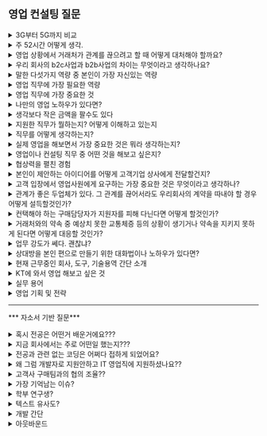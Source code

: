 <t1> 영업 컨설팅 질문 </t1>
-----------------------------------------------------------
<details markdown = "1">
<summary>3G부터 5G까지 비교</summary>
3G는 문자와 음성 서비스를 넘어, 동영상이나 화상 통화 등 멀티미디어 데이터 전송을 가능하게 한 첫번째 기술입니다.<br>
다음 4G는 이전 세대보다 훨씬 빠른 데이터 전송을 제공. 정지 상태 1Gbps, 이동 중에는 100Mbps 이상 속도로, 다양한 네트워크 망 연결 가능<br>
5G는 기존 4G LTE 보다 훨씬 빠른 데이터 전송속도, 넓은 대역폭, 그리고 낮은 지연시간을 특징으로 합니다.<br>
이를 통해 고화질 비디오 스트리밍, 증강현실이나 가상현실 같은 멀티미디어 콘텐츠를 실시간으로 즐기는데 이점을 제공하는 기술입니다.<br>
</details>

<details markdown = "1">
<summary>주 52시간 어떻게 생각.</summary>
네, 주 52시간 근무제의 취지는 분명히 긍정적인 방향으로 설정되었다고 생각합니다. 그러나 업계 현장에서는 근무제와 다르게 52시간을 초과하여 근무하는 경우가 적지 않았습니다. 이는 업무의 특성상 긴급한 요구사항이나 프로젝트의 마감 기한 등으로 인해 불가피한 경우가 많았기 때문입니다. <br>
<br>
따라서 이 제도가 현장의 현실과 더 밀접하게 연동될 수 있도록 데이터를 기반으로 한 지속적인 모니터링과 보완이 필요하다고 생각합니다. 예를 들어, 유연근로제와 같은 대체 방안을 통해 업무 피크 시즌에는 탄력적으로 근무할 수 있도록 하고, 비수기에는 충분한 휴식을 보장받을 수 있는 시스템을 마련하는 것이 중요하다고 봅니다
</details>

<details markdown = "1">
<summary>영업 상황에서 거래처가 관계를 끊으려고 할 때 어떻게 대처해야 할까요?</summary>
만약 거래처가 관계를 끊으려고 한다면, 먼저 침착하게 거래처의 결정에 대한 이유를 파악하려고 노력할 것입니다. 거래처와의 솔직한 대화를 통해 문제의 근본 원인을 이해하고, 그들의 불만사항이나 요구사항을 정확히 파악하겠습니다. 그 후, 거래처의 필요와 우려를 해결할 수 있는 구체적이고 실질적인 해결책을 제시하며, 우리 제품이나 서비스가 장기적으로 그들에게 어떤 가치를 제공할 수 있는지를 강조하겠습니다.
나아가 유연한 조정을 통해 거래 조건을 재협상하는 등 적극적으로 문제를 해결하기 위해 노력할 것입니다. 이를통해 거래처와의 신뢰를 회복하고, 장기적인 관계 유지에 초점을 맞추겠습니다.
</details>

<details markdown = "1">
<summary>우리 회사의 b2c사업과 b2b사업의 차이는 무엇이라고 생각하나요? </summary>
KT의 B2C 사업은 개인 고객 또는 가정을 대상으로 하는 서비스를 제공합니다. 이는 모바일 네트워크, 인터넷 서비스, IPTV 등 일상생활에서 사용되는 통신 서비스를 포함하며, 전 국민과 가정이 이용할 수 있는 매우 보편적인 서비스입니다. B2C 시장은 국내에 한정되어 있으며, 소비자의 성별, 연령, 소득, 거주 지역 등에 따라 다양한 마케팅 전략을 구사합니다. 또한, 통신 서비스가 필수재로 여겨지기 때문에 경기 변동에 크게 영향을 받지 않고 비교적 안정된 수요를 가지고 있습니다.
<br>
반면, KT의 B2B 사업은 다른 기업들을 대상으로 합니다. 이는 기업용 인터넷, 기업 전화 서비스, 그리고 디지털 전환을 위한 다양한 솔루션을 포함합니다. B2B 사업은 통기업 고객의 요구에 맞춘 통신 인프라, 보안, 데이터 관리 등 다양한 디지털 솔루션을 제공하기에 고객의 상황과 니즈에 맞는 상품을 선정하고 제안할 수 있는 기술적인 역량이 중요합니다.그리고 기업 고객들의 필요에 맞춘 맞춤형 서비스를 제공하고, 긴 결정 과정과 구매 주기를 가지며, 종종 대규모 계약이 이루어집니다.
</details>

<details markdown = "1">
<summary>말한 다섯가지 역량 중 본인이 가장 자신있는 역량</summary>
저는 조율을 위한 의사소통 능력에 가장 자신있습니다.<br>
고등학교 1학년 1년동안 또래상담가라는 역할을 맡아 여러 친구들과 대화를 진행했던 경험이 있고, 경청을 기반으로 한 소통 방향을 확립했던거 같다~
이후 실무에서 수많은 이해관계가 얽혀 있는 사업들이 많았다. 이때 경청과 공감을 기반으로 각 이해관계자분들과 얘기를 하고, 중간에서 현실적이고 바람직한 방향을 제시함으로서 여러 사업을 수주했었다.<br>
제가 생각하는 KT는 여러 기술,부서,파트너사와 함께 업무를 진행할 상황이 있을걸로 생각합니다.<br>
제 역랑 기반으로 새롭고 가치있는 성과를 만들어 내고자 한다.
<br>
그다음으로는 추진력
</details>

<details markdown = "1">
<summary>영업 직무에 가장 필요한 역량</summary>
제가 생각하는 영업 직무에 가장 필요한 역량은 경청과 공감을 바탕으로 한 의사소통 능력이라고 생각합니다.<br><br>

한 건의 영업 성과를 만들기 위해서는 다양한 이해관계자들, 즉 고객, 사내 여러 부서, 협력사 등과의 조율 과정이 반드시 필요합니다.<br>
이때 각자의 니즈와 애로사항이 다르기 때문에, 단순히 내 입장을 전달하는 것이 아니라, 상대방의 입장을 충분히 경청하고, 서로 간의 조건과 상황을 고려해 현실적인 대안을 함께 고민하는 과정이 중요합니다.<br><br>

실제로 저도 업무 중, 여러 부서에서 업무 부담을 이유로 협조를 주저하던 사업을 조율을 통해 추진했던 경험이 있습니다. 이런 경험을 통해 느낀 건, 소통은 단순한 전달이 아니라, 연결의 역할을 해야 한다는 점이었습니다.<br><br>

</details>

<details markdown = "1">
<summary>영업 직무에 가장 중요한 것</summary>
저는 무엇보다 고객 지향적 태도가 가장 중요하다고 생각합니다.<br>
제품이나 솔루션에 대한 기술적 이해뿐만 아니라, 고객분들의 비즈니스적 목표나 과제를 경청하고 이에 대한 이해를 기반으로, 적합한 솔루션을 제안드리는것이 성과로 이어진다고생각하기 떄문입니다.<br>
<br> 
그리고 한가지 추가로 말씀드리자면 고객사 분들과 거짓 없이 소통하는 것도 중요하다고 생각합니다.<br>
미팅을 하다보면 수주하고 싶다는 욕심 때문에 안되는 기능을 된다 하거나, 확인이 필요한 사항을 내부 협의 없이 진행할 수 있습니다.<br>
하지만 영업사원은 자신이 하는 말에 책임을 져야 하기 때문에 가능한 것과 가능하지 않은 것의 선을 확실하게 알고 영업할 필요가 있습니다.<br>
무조건적으로 예스만 외치다 고객사와의 약속을 못 지킨다면 신뢰도 잃고, 최악의 경우 낙주를 할 수도 있기 떄문입니다.<br>
따라서 너무 무리해서 영업하다 신뢰를 잃는 것보다 거짓 없이 고객사를 대하는 것이 중요한 것 같습니다.<br>
</details>

</details>

<details markdown = "1">
<summary>나만의 영업 노하우가 있다면?</summary>
"저는 영업에서 가장 중요한 건 결국 신뢰라고 생각합니다. 그래서 저만의 노하우는, 고객에게 '이 사람이 진짜 우리 편에서 같이 일하려고 하는구나'라는 믿음을 주기 위해 행동으로 보여주는 겁니다.

예를 들어, 고객분이 보시기에 저는 단순히 계약을 따내기 위해 온 사람이 아니라, '이 문제를 함께 해결하겠다'는 의지가 느껴지도록 노력합니다. 실무 부서나 임원진을 설득해야 할 때도, 고객의 입장을 충분히 공유하면서 '이 기회를 수주하기 위해 제가 이렇게까지 움직이고 있다'는 걸 내부에도 꾸준히 보여주죠.

결국 고객도, 내부도 저의 진정성과 노력을 보고 마음을 열게 되는 것 같고, 이런 신뢰가 수주나 장기적인 관계로 이어지는 데 도움이 됐습니다."
</details>

<details markdown = "1">
<summary>생각보다 작은 금액을 팔수도 있다</summary>
저는 생각보다 작은 수익이 나는 제품이나 규모가 작은 사업을 진행하게 되더라도 큰 사업과 동일하게 업 , 
무진행을 할것입니다 지금은 비록 작은 상품일지라도 이러한 기업과의 조그마한 계약을 꾸준히 지속하다
보면 점점 신뢰도를 쌓으며 더 큰 사업으로 발전할 가능성이 있기 때문입니다.
</details>

<details markdown = "1">
<summary>지원한 직무가 뭘하는지? 어떻게 이해하고 있는지</summary>
고객분들의 AICT 관련 니즈를 파악하고, 맞춤형 솔루션을 기획,제안,실행까지 연결하는 업무로 이해하고 있습니다.<br>
특히 지역 기반의 고객분들에 맞추어 시장 및 타겟 분석을 통해 사업 기회를 발굴하고, 수익성과 실효성을 고려한 프로젝트 설계와 수행까지 담당하는 종합적인 직무로 이해하고 있습니다.
</details>

<details markdown = "1">
<summary>직무를 어떻게 생각하는지?</summary>
저는 B2B 컨설팅 및 세일즈 직무를 KT 동료들뿐만 아니라 파트너 분들이 힘들게 개발한 솔루션의 가치를 시장에 증명하고, 이를 고객에 니즈에 맞게 제안하여 실질적인 성과로 연결하는 역할이라고 생각합니다.

제가 KT에 입사하게 된다면, 저만의 고객친화적이고 시술적인 역량을 바탕으로, 솔루션의 가치를 시장에 증명하고 항상 목표 이상의 성과를 내는 지원자가 되고자 합니다.
</details>

<details markdown = "1">
<summary>실제 영업을 해보면서 가장 중요한 것은 뭐라 생각하는지?</summary>
저는 무엇보다 고객 지향적 태도가 가장 중요하다고 생각합니다.<br>
제품이나 솔루션에 대한 기술적 이해뿐만 아니라, 고객분들의 비즈니스적 목표나 과제를 경청하고 이에 대한 이해를 기반으로, 적합한 솔루션을 제안드리는것이 성과로 이어진다고생각하기 떄문입니다.<br>
<br> 
그리고 한가지 추가로 말씀드리자면 고객사 분들과 거짓 없이 소통하는 것도 중요하다고 생각합니다.<br>
미팅을 하다보면 수주하고 싶다는 욕심 때문에 안되는 기능을 된다 하거나, 확인이 필요한 사항을 내부 협의 없이 진행할 수 있습니다.<br>
하지만 영업사원은 자신이 하는 말에 책임을 져야 하기 때문에 가능한 것과 가능하지 않은 것의 선을 확실하게 알고 영업할 필요가 있습니다.<br>
무조건적으로 예스만 외치다 고객사와의 약속을 못 지킨다면 신뢰도 잃고, 최악의 경우 낙주를 할 수도 있기 떄문입니다.<br>
따라서 너무 무리해서 영업하다 신뢰를 잃는 것보다 거짓 없이 고객사를 대하는 것이 중요한 것 같습니다.<br>  
</details>

<details markdown = "1">
<summary>영업이나 컨설팅 직무 중 어떤 것을 해보고 싶은지?</summary>
저는 지금까지 고객의 RFI 대응부터 제안서 작성, 기술 협의, 최종 계약까지 영업과 컨설팅의 전 과정을 직접 수행해 본 경험이 있어, 두 역할 모두 자신 있습니다.<br><br>

개인적으로는 고객과의 접점을 넓히고 관계를 구축해나가는 영업 쪽에 흥미를 느끼고 있지만,
현재 근무 중인 회사에서는 오히려 제 컨설팅 역량을 더 높게 평가해 주시는 경우가 많았습니다.<br><br>

결론적으로는 영업과 컨설팅 모두 빠르게 적응해 성과를 낼 수 있다고 생각하며,
KT가 배정해주는 방향에 따라 유연하게 임할 준비가 되어 있습니다.
</details>

<details markdown = "1">
<summary>협상력을 펼친 경험</summary>
한 사례를 말씀드리면, 고객사와 SW 유지보수 계약을 논의하던 중<br>
예산 문제로 비용을 30% 이상 낮춰달라는 요청을 받은 적이 있습니다.<br>
<br>
하지만 당시 저희가 제안한 금액은 기술지원 리소스와 내부 인건비를 고려해 최소 마진으로 산출된 상황이었기 때문에
단순히 가격을 낮추긴 어려웠습니다 <br>.
<br>
그래서 저는 유지보수 범위를 핵심 항목 중심으로 조정하고<br> 고객사의 예산 집행 일정에 맞춰 분할 청구 방식을 제안드렸습니다.<br>
(예: 월 단위 할부 형태)
<br>
이 과정에서 내부 재무팀과도 협의하여 조율을 마쳤고, 결과적으로 고객사는 승인 부담을 줄일 수 있었고, 저희도 가격을 유지한 채 계약을 성사시킬 수 있었습니다.
</details>

<details markdown = "1">
<summary>본인이 제안하는 아이디어를 어떻게 고객기업 상사에게 전달할건지? </summary>
1차적으로 실무진분들에게 해당 솔루션이 고객사분께서 당면한 과제와 어떤 연관이 있고 효과를 줄 수 있을지 기술력과 레퍼런스를 정리하여 전달할 것 같습니다.<br>
전달 과정에서, 해당 내용 긍정적으로 검토 부탁드리며, 상사분께도 전달 부탁드린다라고 말씀드리거나 관련 문의사항이 있으시면 저희가 다시 한번 찾아 뵙겠다! 그때는 상사 분께도 한번 인사드리고 싶다라고 말씀드림 <br>
</details>

<details markdown="1"> 
  <summary>고객 입장에서 영업사원에게 요구하는 가장 중요한 것은 무엇이라고 생각하나?</summary>
고객 입장에서 영업사원에게 가장 바라는 점은 신뢰할 수 있는 파트너가 되어주는 것이라고 생각합니다.<br><br>

단순히 제품이나 서비스를 소개하는 사람이라기보다는, 내가 가진 문제를 제대로 이해하고, 해결책을 함께 고민해줄 사람을 원한다고 느꼈습니다.<br><br>

그래서 저는 고객과의 미팅에서는 먼저 충분히 이야기를 듣고,
그 니즈를 바탕으로 기술적·상황적으로 실현 가능한 제안을 드리려 노력해왔습니다.<br><br>

결국 고객이 가장 신뢰하고 다시 찾는 영업사원은
“이 사람은 내 상황을 이해하고 진심으로 도와주려고 한다”는 인상을 주는 사람이라고 생각합니다.
</details>

<details markdown = "1">
<summary>관계가 좋은 두업체가 있다. 그 관계를 끊어서라도 우리회사의 계약을 따내야 할 경우 어떻게 설득할것인가?</summary>
만약 관계가 좋은 두 업체사이에서 저희 회사의 계약을 따내야 한다면, 저는 타 제품에 비해 저희 제품이 고객사의 비즈니스적 목표나 성장에 어떻게 기여할 수 있는지를 명확하게 제시할 것 같습니다.
그리고 저는 고객분들에게 제가 단순히 제품을 판매하는 것 뿐 아니라, 고객분들의 성공을 위해 진정으로 함께하는 파트너임을 행동을 통해 보여드릴것 같습니다.<br>
</details>

<details markdown = "1">
<summary>컨택해야 하는 구매담당자가 지원자를 피해 다닌다면 어떻게 할것인가?</summary>
우선 담당자분께서 바쁘거나 다른 우선순위에 집중 하시는 경우라면, 고객분의 입장을 이해하려고 노력할 것입니다.
만약 저희의 제품이 마음에 들지 않으셔서 저를 피해 다니신다면, 이메일이나 메세지를 통해 저희 제품에 이점과 고객분들의 비즈니스에 어떤 영향을 미칠 수 있는지 보내드려, 마음을 돌리기 위해 노력하겠습니다.
</details>

<details markdown = "1">
<summary>거래처와의 약속 중 예상치 못한 교통체증 등의 상황이 생기거나 약속을 지키지 못하게 된다면 어떻게 대응할 것인가?</summary>
예상치 못한 교통체증과 같은 상황이 발생한다면, 가능한 빨리 거래처에 연락해서 상황을 알리고, 사과의 말을 전하고 예상 도착 시간을 알려드릴거 같습니다.<br>
그리고 이런 상황이 다시는 발생하지 않도록, 약속 시간을 보다 여유롭게 잡거나, 1시간 정도 일찍 도착할것 같습니다.<br>
</details>


<details markdown = "1">
<summary>업무 강도가 쎄다. 괜찮냐?</summary>
고객사분들과 일을 하는 과정에서 야근이나 주말근무도 불가피 할 수 있다고 생각합니다.<br>
이때 제 업무 능력을 성장시킨다는 마음가짐과 저희 동료분들의 노력을 증명한다는 책임감을 바탕으로 성실히 업무에 임하도록 하겠습니다.
</details>

<details markdown = "1">
<summary>상대방을 본인 편으로 만들기 위한 대화법이나 노하우가 있다면? </summary>
저는 상대방의 이야기를 경청하고, 상대방의 의견을 존중하는 것에서 시작된다고 생각합니다.
이때 상대방의 감정과 동기를 이해하고 그에 맞게 공감함으로서, 상대방에게 신뢰감을 줄 수 있고, 제게 마음을 좀더 열 수 있다고 생각합니다.
</details>

<details markdown = "1">
<summary>현재 근무중인 회사, 도구, 기술용역 간단 소개 </summary>
당사는 미션크리티컬 산업에서 SW 검증과 개발을 주로 하고 있는 업체입니다.<br>
여기서 미션크리티컬 이라는 단어를 간단히 설명드리자면, 작은 코드 실수가 인명 피해와 같은 치명적인 결과를 야기할 수 있는 산업을 뜻하고, 저희는 이러한 산업에서 20년 이상 SW 검증과 개발 노하우를 쌓아온 기업입니다.<br>
자동차, 국방, 원자력 산업을 필두로 금융, 로봇, 의료 산업으로의 사업을 키워나가고 있으며, 자동차 도메인에서는 국내 가장 많은 인력과 레퍼런스,기술력을 보유하고 있는 업체입니다.<br>  
저희는 크게 3가지 영역에서 사업을 영위하고 있습니다.<br> 우선 저희는 자체 기술로 개발한 SW 검증도구를 판매하고 있습니다. 그리고 SW 개발과 검증 기술용역 사업 또한 진행하고 있으며, 최근에는 검증 트렌드에 맞게 AI 와 빅데이터 기반 시스템에 대한 검증 기술력을 키워나가고 있습니다.<br>
<br>
요즘 테스팅 시장에서 가장 기본적으로 진행하는 것이 정적 검증과 동적 검증입니다.<br>
정적분석은 코드를 실제로 실행하지 않고 소스코드 자체를 분석해 런타임 에러, 코딩 규칙검사, 품질 메트릭을 검출하는 것
동적 분석은 코드를 실제로 실행시키면서 런타임 환경에서의 오류(메모리릭, 버퍼오버플로우)를 탐지하는 것
단위 테스트는 개별 모듈이 정확히 동작하는지 확인하는 것이고, 통합 테스트는 모듈 간에 결합 시 정상적으로 작동하는지 확인하는 과정
<br>
저희는 정적검증은 A라는 도구로 지원드리고, 동적 검증은 B라는 통해 지원드리고 있습니다.<br>
두 도구 다 국내에서 개발된 도구이지만, SGS TUV나 CWE와 같은 국제적 인증을 받은 도구입니다.<br>
<br>
A를 사용하시면 코드 실행하지 않고도 일부 런타임 에러 검출이 가능ㅇ합니다. 또한 산업군에서 요구되는 다양한 국제 표준을 기반으로, 현재 소스코드가 이를 잘 지키고 있는지 확인하실 수 있습니다. 또한 한국 완성차 업체에서 요구하는 사이버보안 코딩 규칙에 대응하실 수 있고, 코드의 상태 정보인 품질 메트릭 또한 측정하실 수 있습니다.<br>
<br>
B를 사용하시면 문장,분기,함수,함수 호출 커버리지뿐만 아니라 MC/DC 커버리지 까지 측정하실 수 있는 도구입니다.<br>
B를 통해 단위 통합 테스트를 수행하시면, 툴에서 내부적으로 코드를 분석하여 일부 TC를 자동으로 만들어 줍니다. 예를들어 구문 커버리지 50%라는 문구가 나왓을시, 나머지 50%의 코드를 확인하여 어떤 부분이 테스트가 안됐는지 확인하고, 인풋과 아웃풋을 기반으로 TC를 만들어 테스트 커버리지를 채워나가는 도구입니다.<br>
</details>



<details markdown="1"> <summary>KT에 와서 영업 해보고 싶은 것</summary>
제가 KT에 입사하게 된다면, **MPC(매니지드 플랫폼 클라우드)**를 중심으로 한 제안을 적극적으로 해보고 싶습니다.<br><br>

현재 자동차 산업에서는 **SDV(소프트웨어 정의 차량)**와 시뮬레이션 기반 검증이 핵심 트렌드로 자리잡고 있으며,
이에 따라 생성되는 대용량 데이터의 저장, 분석, 보안 관리에 대한 수요가 빠르게 증가하고 있습니다.<br><br>

실제 현업 미팅에서 고객분들로부터<br>
“경영진이 AI나 클라우드에 관심은 많은데, 실제 도입 시 보안과 비용 이슈 때문에 어려움이 있다”는
VoC를 자주 들은 바 있습니다.<br><br>

이러한 고객의 고민에 대응해, 구독형 과금 구조와 하이브리드 클라우드의 유연성, 보안성, 비용 효율성을 함께 설명드림으로써
기술적 이해에 기반한 설득력 있는 제안으로 성과를 내보고 싶습니다.<br>
<br>
+ 물류 자동화에 관심이 있으신 고객분들께 KT 하이오더 + 서빙로봇을 함께 제안드리고자 한다.<br>
</details>

<details markdown="1"> <summary>실무 용어</summary>
: ``RFI->RFP-> RFQ``  보통 대기업이나 공공기관 대상. 복수 벤더 대상 비교 평가 입찰하고. 정량평가 + 정성평가. 가격 외에도 기술력, 제안서 품질, 기업 신뢰도 등 다면적 평가. 계약은 최종 우선협상대상자 선정 후 채결<br>
: `수의 계약`은 입찰없이 발주처와 특정 업체 간 직접 계약을 체결하는 것. 대부분 기존 고객 기반으로 진행. 예를들어 기존 유지보수 계약 연장 및 추가 라이선스 구매.<br> 
- RFI(Request for Information) : 고객분께서 정보 수집 차원에서 회사나 제품에 대한 정보 요청<br>
- RFP(Request for Proprosal) : 고객분께서 제안서를 요청하는 공식 문서<br>
- RFQ(Quotation) : 견적 제출 요청<br>
- Lead : 잠재 고객 <br>
- PoC : 제안 솔루션이 실제 구현 가능한지 사전 테스트<br>
- Pilot : 고객 환경에서 제한적으로 기능 테스트 <br>
- UpSell : 기존 고객에게 상위 서비스 판매<br>
- Cross-Sell : 기존 고객에게 다른 제품/서비스 추가 판매<br>
- ROI(Retrun on investment) : 투자 대비 수익률<br>
- TCO(Total Cost of Onwership) : 총 소유 비용(제품가격 + 유지보수 비용) <br>
- NDA : 비밀유지<br>
- MSA : 마스터 계약서 (여러 건의 계약 반복 진행 시, 공통적인 조건을 한번에 묶어 정해놓는 계약)<br>
- 플로팅 라이선스 : 동시 접속 수 기준 라이선스<br>
- CRM : 고객관계관리 시스템<br>
- 온 프레미스 : 고객 자체 서버에 설치하는 방식<br>
- 프리 세일즈 : 계약전 기술 제안 및 컨설팅<br>
- 노드락 : 고정된 한개의 PC에서만 사용 가능한 라이선스<br>
- LOI : 계약전 당사자간의 합의 관련 내용이 명시된 문서
</details>

<details markdown="1"> <summary>영업 기획 및 전략</summary>
성공적인 영업을 위해서는 와 비즈니스에 따른 큰 틀의 영업 전략을 파악하고 산업에 따른 세부 B2B B2C 
전략을 세울 수 있어야 합니다 잠재 고객의 파악을 통해 영업 전략을 기획 고객과의 신뢰를 형성하여 영
업 전반의 과정을 이끌어 나가는 능력은 영업 직무에 요구되는 기본 핵심 역량이라고 할 수 있습니다. 
B2B · 영업은 일반적으로 더 높은 가격대의 제품 서비스를 다루고 판매 주기가 일반 소비재처럼 짧지 않으므
로 제품을 구매를 통한 기업의 비용 기대 수익을 고려한 합리적인 결정에 의존합니다 따라서 소비자의 정
서적 결정에 의존하는 영업과는 달리 영업은 제품과 서비스에 대한 전문적인 정보를 제공하여 B2C , B2B 
영업 상품이 장기적으로 회사의 수익에 어떤 긍정적인 영향을 미칠 수 있는지를 강조하는 것이 좋습니다. 
</details>

-----------------------------------------------------------

<t2> *** 자소서 기반 질문*** </t2>

<details markdown = "1">
<summary>혹시 전공은 어떤거 배운거에요???</summary>
저는 전공과정에서 주로 위성 영상 데이터 처리와 활용 방법에 대해 배웠습니다.<br>
그 외에 GIS라는 지리 정보시스템에 대해서 배웠었습니다.<br>
-> GIS : 지리 관련된 정보를 데이터화하여 국가 관련 정책 수립 시 기반이 되는 데이터 분석
</details>

<details markdown = "1">
<summary>지금 회사에서는 주로 어떤일 했는지???</summary>
저는 자동차 도메인에서 SW 검증 도구를 판매하고, SW 개발 및 검증 기술용역을 제안하고 수주하는 업무를 수행하고 있습니다.<br>
그리고 고객사 구매팀과 비용 관련하여 협의, VoC 대응, 영업전략을 수립하는 업무도 함께 진행하였습니다.<br>
</details>

<details markdown = "1">
<summary>전공과 관련 없는 코딩은 어쩌다 접하게 되었어요?</summary>
학부 시절 위성정보 프로그래밍 실습이라는 과목에서 언어에 대한 이해도를 높이기 위해 fortran이라는 언어로 성적 관리 프로그램을 만들게 되었습니다.
이때 코딩을 바탕으로 SW를 만든다는 것에 대해 흥미를 가지게 되었고 한번 접해보고 싶어서 도전하게 되었습니다.<br>
</details>

<details markdown = "1">
<summary>왜 그럼 개발자로 지원안하고 IT 영업직에 지원하셨나요??</summary>
처음에는 컴퓨터공학을 배우면서 프로젝트 관리자(PM)를 목표로 준비해왔습니다. 다양한 사람들과 협업하고 조율하며 프로젝트를 이끌어가는 PM의 역할에 매력을 느꼈기 때문입니다.<br>
<br>
그러던 중 PM 직무를 준비하면서 IT 영업 직무에 대해서도 자연스럽게 알게 되었고, 두 직무 모두 유관 부서 및 외부 이해관계자와의 소통이 중요한 공통점이 있다는 것을 알게 되었습니다. 다만, IT 영업은 기술에 대한 이해를 바탕으로 고객과 직접 소통하고, 수주를 통해 매출이라는 명확한 성과를 만들어낸다는 점에서 저에게는 더욱 도전적이고 매력적으로 다가와서 시작하게 되었습니다.<br>
</details>

<details markdown = "1">
<summary>고객사 구매팀과의 협의 조율??</summary>
양 사의 SW 부서에서는 기술적, 가격적으로 협의가 완료되었지만 구매팀에서 내부에서 산출된 인력 단가를 기준으로 너무 비싸다는 답변을 받은 기억이 있다.<br>
이때 당사만이 가지는 장점(국내 외주 업체 중 유일하게 양산 경험)과 해당 비용이 산출된 근거(SW 산업협회의 인력노임단가 가이드, 직접경비 + 재경비 + 기술료를 합쳤을때)를 합리적으로 제시하여 네고를 진행하지 않고 최종적으로 사업을 수주했던 것이 기억에 남음.<br>
</details>

<details markdown = "1">
<summary>가장 기억남는 이슈?</summary>
완성차 업체에서 당사 도구를 유효한 도구 리스트 상에서 제외를 했던 적 있다.<br>
이로 인해 수많은 고객분들이 도구로 검증한 결과물을 전달 했으나 reject<br>
이를 위해 빠르게 담당 실장님과 의논하여 오탐을 어떻게 해결할지 WBS를 완성차 업체에 제공<br>
최종적으로 다시 유효한 도구로 인정받음<br>
</details>

<details markdown = "1">
<summary>학부 연구생?</summary>
한 8개월 함<br>
한 과학원의 과제를 수주해서 진행함. 해상도가 낮아 사용되지 않는 장비의 이산화질소 농도 산출 가능 여부를 판단하고 개선 방안을 도출하는 사업 진행.<br>
이때 관련 논문과 시뮬레이션 데이터를 통해 현재 장비로는 신뢰성있는 농도 산출이 불가능하다는 점을 제시하고, 장비 튜닝을 통해 신뢰 범위 내 농도 산출을 진행 함.<br>
</details>

<details markdown = "1">
<summary>텍스트 유사도?</summary>
제가 짧게 설명하기에 적합한 용어라 생각해서 텍스트 유사도라고 표현<br>
실제로는 영업기회명에 도구 사용목적이나 관련 표준명이 적혀있을때, 이를 도구 명칭으로 개선하는 자동화 코드 작성 <br>
관리 되지 않는 도구 영업기회 65건과 30곳 제안. 고객사별 최근 이슈 도구 사용 이력<br>
</details>

<details markdown = "1">
<summary>개발 간단</summary>
공공 와이파이 프로젝트에서는 jsp와 공공 api를 바탕으로, 사용자께서 현재 위치를 바탕으로 공공 와이파이를 조회하실수 있게 진행한 프로젝트입니다.<br>
이커머스 프로젝트의 경우 회원 가입 및 로그인, 상품 검색 기능, 주문 기능, 판매자 관련 기능 등 다양한 기능들에 대해 직접 경험해보고, 문제 상황을 다루어 본 프로젝트입니다. <br>
공유 오피스 예약 프로젝트의 경우 팀 프로젝트로 진행되었고, 저는 예약 로직, 스프링 배치를 통한 대용량 데이터 처리, SSE라는 기술을 바탕으로 실시간 알림 기능을 구현하였습니다. <br>
</details>

<details markdown = "1">
<summary>아웃바운드</summary>
두곳 Win-Back, 네곳의 신규 도입<br>
니즈가 조금이라도 있을법한 회사 100여곳 조금 넘게 다 리스트업해서, 두곳 윈백 네곳의 신규 도입<br>
이게 어떻게 가능하냐?? 라고 했을때 솔직히 도구 도입은 공공 사업 제안드릴 때 남은 예산으로 이 도구도 추후 쓸수 있겠네 느낌으로 도입. 운이 좋았다. <br>
<br>
가장 기억에 남는거, Win-Back 하는 과정에서 저희 도구만의 강점 굉장히 매력 -> 내부 부서에서 사용할 수 있는 예산이 부족했다. 이때 상급자분께, Win-back의 경우 제안드린것에서 매출로 이어진것이 1%가 안된다. 이 확률을 봤을땐 도구 도입가를 조금 낮춰서라도 진입한후 매년 유지보수 매출을 내는 것이 더 매력적으로 보인다~<br>
<br>
</details>













